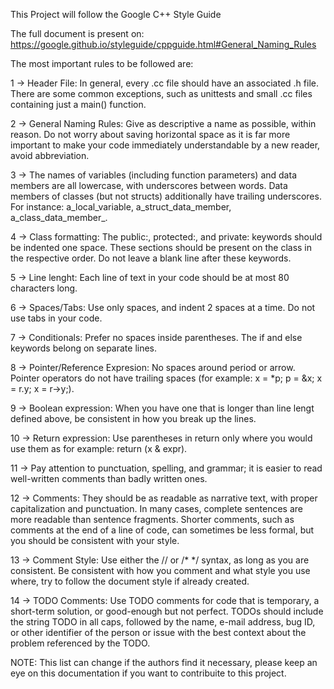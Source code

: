 This Project will follow the Google C++ Style Guide

The full document is present on: https://google.github.io/styleguide/cppguide.html#General_Naming_Rules 

The most important rules to be followed are:

1 -> Header File: In general, every .cc file should have an associated .h file. There are some common exceptions, such as unittests and small .cc files containing just a main() function.

2 -> General Naming Rules: Give as descriptive a name as possible, within reason. Do not worry about saving horizontal space as it is far more important to make your code immediately understandable by a new reader, avoid abbreviation. 

3 -> The names of variables (including function parameters) and data members are all lowercase, with underscores between words. Data members of classes (but not structs) additionally have trailing underscores. For instance: a_local_variable, a_struct_data_member, a_class_data_member_.

4 -> Class formatting: The public:, protected:, and private: keywords should be indented one space. These sections should be present on the class in the respective order. Do not leave a blank line after these keywords.

5 -> Line lenght: Each line of text in your code should be at most 80 characters long.

6 -> Spaces/Tabs: Use only spaces, and indent 2 spaces at a time. Do not use tabs in your code.

7 -> Conditionals: Prefer no spaces inside parentheses. The if and else keywords belong on separate lines.

8 -> Pointer/Reference Expresion: No spaces around period or arrow. Pointer operators do not have trailing spaces (for example: x = *p;
p = &x; x = r.y; x = r->y;).

9 -> Boolean expression: When you have one that is longer than line lengt defined above, be consistent in how you break up the lines.

10 -> Return expression: Use parentheses in return only where you would use them as for example: return (x & expr).

11 -> Pay attention to punctuation, spelling, and grammar; it is easier to read well-written comments than badly written ones.

12 -> Comments: They should be as readable as narrative text, with proper capitalization and punctuation. In many cases, complete sentences are more readable than sentence fragments. Shorter comments, such as comments at the end of a line of code, can sometimes be less formal, but you should be consistent with your style.

13 -> Comment Style: Use either the // or /* */ syntax, as long as you are consistent. Be consistent with how you comment and what style you use where, try to follow the document style if already created.

14 -> TODO Comments: Use TODO comments for code that is temporary, a short-term solution, or good-enough but not perfect. TODOs should include the string TODO in all caps, followed by the name, e-mail address, bug ID, or other identifier of the person or issue with the best context about the problem referenced by the TODO. 

NOTE: This list can change if the authors find it necessary, please keep an eye on this documentation if you want to contribuite to this project.
